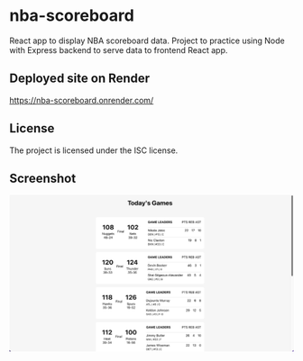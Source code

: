 # nba-scoreboard

React app to display NBA scoreboard data. Project to practice using Node with Express backend to serve data to frontend React app.

## Deployed site on Render

https://nba-scoreboard.onrender.com/

## License

The project is licensed under the ISC license.

## Screenshot

![Alt text](https://github.com/Taaaaab/personal-portfolio/blob/main/photos/scoreboard.png?raw=true "Screenshot")
